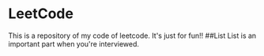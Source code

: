 # LeetCode
This is a repository of my code of leetcode. It's just for fun!!
##List
List is an important part when you're interviewed.